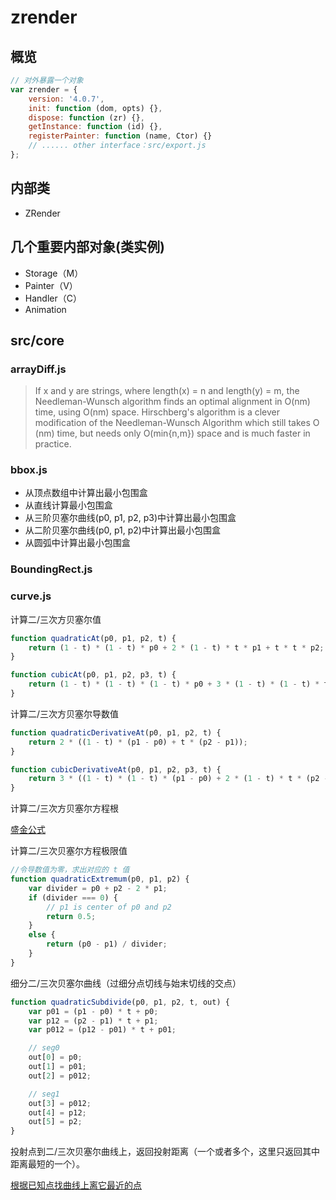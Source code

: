 # zrender

## 概览

```js
// 对外暴露一个对象
var zrender = {
    version: '4.0.7',
    init: function (dom, opts) {},
    dispose: function (zr) {},
    getInstance: function (id) {},
    registerPainter: function (name, Ctor) {}
    // ...... other interface：src/export.js
};
```

## 内部类

* ZRender

## 几个重要内部对象(类实例)

* Storage（M）
* Painter（V）
* Handler（C）
* Animation

## src/core

### arrayDiff.js

> If x and y are strings, where length(x) = n and length(y) = m, the Needleman-Wunsch algorithm finds an optimal alignment in O(nm) time, using O(nm) space. Hirschberg's algorithm is a clever modification of the Needleman-Wunsch Algorithm which still takes O (nm) time, but needs only O(min{n,m}) space and is much faster in practice.

### bbox.js

* 从顶点数组中计算出最小包围盒
* 从直线计算最小包围盒
* 从三阶贝塞尔曲线(p0, p1, p2, p3)中计算出最小包围盒
* 从二阶贝塞尔曲线(p0, p1, p2)中计算出最小包围盒
* 从圆弧中计算出最小包围盒

### BoundingRect.js

### curve.js

计算二/三次方贝塞尔值

```js
function quadraticAt(p0, p1, p2, t) {
    return (1 - t) * (1 - t) * p0 + 2 * (1 - t) * t * p1 + t * t * p2;
}

function cubicAt(p0, p1, p2, p3, t) {
    return (1 - t) * (1 - t) * (1 - t) * p0 + 3 * (1 - t) * (1 - t) * t * p1 + 3 * (1 - t) * t * t * p2 + t * t * t * p3;
}
```

计算二/三次方贝塞尔导数值

```js
function quadraticDerivativeAt(p0, p1, p2, t) {
    return 2 * ((1 - t) * (p1 - p0) + t * (p2 - p1));
}

function cubicDerivativeAt(p0, p1, p2, p3, t) {
    return 3 * ((1 - t) * (1 - t) * (p1 - p0) + 2 * (1 - t) * t * (p2 - p1) + t * t * (p3 - p2));
}
```

计算二/三次方贝塞尔方程根

[盛金公式](https://blog.csdn.net/liutaojia/article/details/83005533)

计算二/三次贝塞尔方程极限值

```js
//令导数值为零，求出对应的 t 值
function quadraticExtremum(p0, p1, p2) {
    var divider = p0 + p2 - 2 * p1;
    if (divider === 0) {
        // p1 is center of p0 and p2
        return 0.5;
    }
    else {
        return (p0 - p1) / divider;
    }
}
```

细分二/三次贝塞尔曲线（过细分点切线与始末切线的交点）

```js
function quadraticSubdivide(p0, p1, p2, t, out) {
    var p01 = (p1 - p0) * t + p0;
    var p12 = (p2 - p1) * t + p1;
    var p012 = (p12 - p01) * t + p01;

    // seg0
    out[0] = p0;
    out[1] = p01;
    out[2] = p012;

    // seg1
    out[3] = p012;
    out[4] = p12;
    out[5] = p2;
}
```

投射点到二/三次贝塞尔曲线上，返回投射距离（一个或者多个，这里只返回其中距离最短的一个）。

[根据已知点找曲线上离它最近的点](https://pomax.github.io/bezierinfo/#projections)
